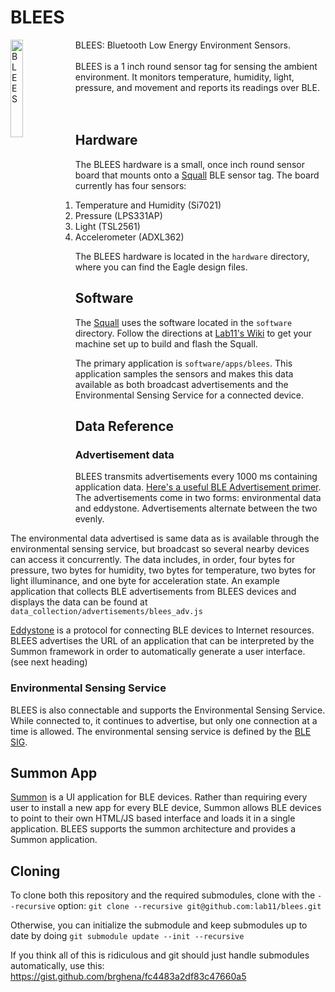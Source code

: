 BLEES
=====

<img src="https://raw.githubusercontent.com/lab11/blees/master/media/blees.png" alt="BLEES" width="20%;" align="left">
BLEES: Bluetooth Low Energy Environment Sensors.
<br /><br />
BLEES is a 1 inch round sensor tag for sensing the ambient environment. It monitors
temperature, humidity, light, pressure, and movement and reports its readings
over BLE.
<br /><br /><br />

Hardware
--------
The BLEES hardware is a small, once inch round sensor board that mounts onto a [Squall](https://github.com/helena-project/squall) BLE sensor tag. The board 
currently has four sensors:

1. Temperature and Humidity (Si7021)
2. Pressure (LPS331AP)
3. Light (TSL2561)
4. Accelerometer (ADXL362)

The BLEES hardware is located in the `hardware` directory, where you can find
the Eagle design files.

Software
--------
The [Squall](https://github.com/helena-project/squall) uses the software
located in the `software` directory. Follow the directions at [Lab11's
Wiki](http://lab11.eecs.umich.edu/wiki/doku.php?id=eecs582w15:setup:start) to
get your machine set up to build and flash the Squall.

The primary application is `software/apps/blees`. This application samples the
sensors and makes this data available as both broadcast advertisements and the
Environmental Sensing Service for a connected device.

Data Reference
--------------
### Advertisement data
BLEES transmits advertisements every 1000 ms containing application data.
[Here's a useful BLE Advertisement
primer](http://www.argenox.com/bluetooth-low-energy-ble-v4-0-development/library/a-ble-advertising-primer/).
The advertisements come in two forms: environmental data and eddystone.
Advertisements alternate between the two evenly.

The environmental data advertised is same data as is available through the
environmental sensing service, but broadcast so several nearby devices can
access it concurrently. The data includes, in order, four bytes for pressure,
two bytes for humidity, two bytes for temperature, two bytes for light
illuminance, and one byte for acceleration state. An example application that
collects BLE advertisements from BLEES devices and displays the data can be
found at `data_collection/advertisements/blees_adv.js`

[Eddystone](https://github.com/google/eddystone) is a protocol for connecting
BLE devices to Internet resources. BLEES advertises the URL of an application
that can be interpreted by the Summon framework in order to automatically
generate a user interface. (see next heading)


### Environmental Sensing Service
BLEES is also connectable and supports the Environmental Sensing Service. While
connected to, it continues to advertise, but only one connection at a time is
allowed. The environmental sensing service is defined by the
[BLE SIG](https://www.bluetooth.org/en-us/specification/assigned-numbers/environmental-sensing-service-characteristics).


Summon App
-----------
[Summon](https://github.com/lab11/summon) is a UI application for BLE devices.
Rather than requiring every user
to install a new app for every BLE device, Summon allows BLE devices to
point to their own HTML/JS based interface and loads it in a single
application. BLEES supports the summon architecture and provides
a Summon application.

Cloning
-------
To clone both this repository and the required submodules,
clone with the `--recursive` option: 
`git clone --recursive git@github.com:lab11/blees.git`

Otherwise, you can initialize the submodule and keep submodules up to
date by doing `git submodule update --init --recursive`

If you think all of this is ridiculous and git should just handle submodules automatically, use this:
https://gist.github.com/brghena/fc4483a2df83c47660a5
